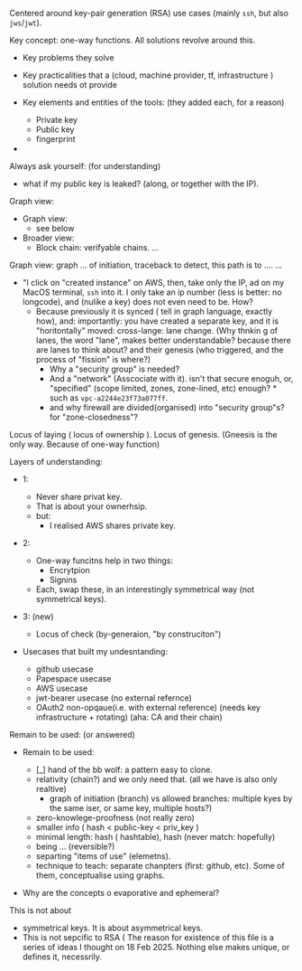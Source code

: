 Centered around key-pair generation (RSA) use cases (mainly `ssh`, but also `jws`/`jwt`).

Key concept: one-way functions. All solutions revolve around this.

* Key problems they solve
* Key practicalities that a (cloud, machine provider, tf, infrastructure ) solution needs ot provide

* Key elements and entities of the tools: (they added each, for a reason)
   * Private key
   * Public key
   * fingerprint
* 


Always ask yourself: (for understanding)
* what if my public key is leaked? (along, or together with the IP).

Graph view:
* Graph view:
    * see below
* Broader view:
    * Block chain: verifyable chains.
...

Graph view:
graph ... of initiation, traceback to detect, this path is to ....
...

* "I click on "created instance" on AWS, then, take only the IP, ad on my MacOS terminal, `ssh` into it. I only take an ip number (less is better: no longcode), and (nulike a key) does not even need to be. How?
    * Because previously it is synced ( tell in graph language, exactly how), and: importantly: you have created a separate key, and it is "horitontally" moved: cross-lange: lane change. (Why thnkin g of lanes, the word "lane", makes better understandable? because there are lanes to think about? and their genesis (who triggered, and the process of "fission" is where?)
        * Why a "security group" is needed?
        * And a "network" (Asscociate with it). isn't that secure enoguh, or, "specified" (scope limited, zones, zone-lined, etc) enough?
              * such as `vpc-a2244e23f73a077ff`.
        * and why firewall are divided(organised) into "security group"s? for "zone-closedness"?

Locus of laying ( locus of ownership ).
Locus of genesis. (Gneesis is the only way. Because of one-way function)


Layers of understanding:
* 1:
    * Never share privat key.
    * That is about your ownerhsip.
    * but:
        * I realised AWS shares private key.
* 2:
    * One-way funcitns help in two things:
        * Encrytpion
        * Signins
    * Each, swap these, in an interestingly symmetrical way (not symmetrical keys).

* 3: (new)
   * Locus of check (by-generaion, "by construciton")




* Usecases that built my undesntanding:
   * github usecase
   * Papespace usecase
   * AWS usecase
   * jwt-bearer usecase (no external refernce)
   * OAuth2 non-opqaue(i.e. with external reference) (needs key infrastructure + rotating) (aha: CA and their chain)

Remain to be used: (or answered)
* Remain to be used:
     * [_] hand of the bb wolf: a pattern easy to clone.
     * relativity (chain?) and we only need that. (all we have is also only realtive)
         * graph of initiation (branch) vs allowed branches: multiple kyes by the same iser, or same key, multiple hosts?)
     * zero-knowlege-proofness (not really zero)
     * smaller info ( hash < public-key < priv_key )
     * minimal length: hash ( hashtable), hash (never match: hopefully)
     * being ... (reversible?)
     * separting "items of use" (elemetns).
     * technique to teach: separate chanpters (first: github, etc). Some of them, conceptualise using graphs.

* Why are the concepts o evaporative and ephemeral?


This is not about
* symmetrical keys. It is about asymmetrical keys.
* This is not sepcific to RSA (
The reason for existence of this file is a series of ideas I thought on 18 Feb 2025. Nothing else makes unique, or defines it, necessrily.
